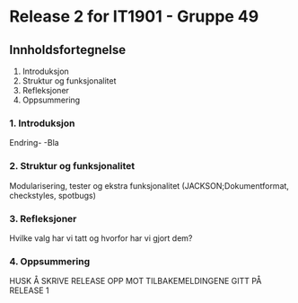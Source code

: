 # Release 2 for IT1901 - Gruppe 49

## Innholdsfortegnelse

1. Introduksjon
2. Struktur og funksjonalitet
3. Refleksjoner
4. Oppsummering

### 1. Introduksjon
Endring- -Bla

### 2. Struktur og funksjonalitet
Modularisering, tester og ekstra funksjonalitet (JACKSON;Dokumentformat, checkstyles, spotbugs)

### 3. Refleksjoner
Hvilke valg har vi tatt og hvorfor har vi gjort dem?

### 4. Oppsummering

HUSK Å SKRIVE RELEASE OPP MOT TILBAKEMELDINGENE GITT PÅ RELEASE 1